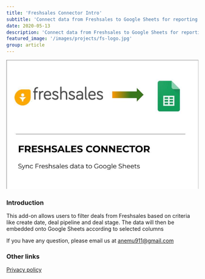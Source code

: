 ```yaml
---
title: 'Freshsales Connector Intro'
subtitle: 'Connect data from Freshsales to Google Sheets for reporting'
date: 2020-05-13
description: 'Connect data from Freshsales to Google Sheets for reporting'
featured_image: '/images/projects/fs-logo.jpg'
group: article
---
```


![add on](/images/projects/fs-connector-add-on.jpg)
### Introduction
This add-on allows users to filter deals from Freshsales based on criteria like create date, deal pipeline and deal stage. The data will then be embedded onto Google Sheets according to selected columns

If you have any question, please email us at anemu911@gmail.com

### Other links
[Privacy policy](/projects/freshsales-connector-privacy-policy)
